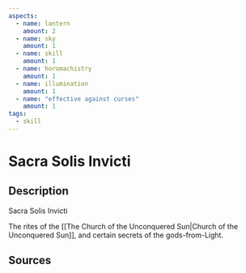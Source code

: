 ```yaml
---
aspects: 
  - name: lantern
    amount: 2
  - name: sky
    amount: 1
  - name: skill
    amount: 1
  - name: horomachistry
    amount: 1
  - name: illumination
    amount: 1
  - name: "effective against curses"
    amount: 1
tags:
  - skill
---
```


# Sacra Solis Invicti

## Description
Sacra Solis Invicti

The rites of the [[The Church of the Unconquered Sun|Church of the Unconquered Sun]], and certain secrets of the gods-from-Light.
## Sources